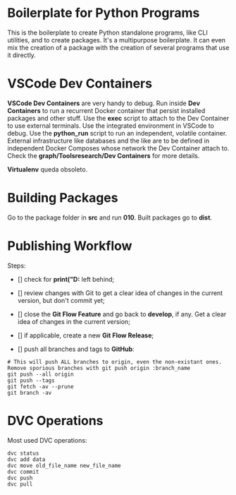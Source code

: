 # Boilerplate for Python Programs

This is the boilerplate to create Python standalone programs, like CLI utilities, and to create packages. It's a multipurpose boilerplate. It can even mix the creation of a package with the creation of several programs that use it directly.


# VSCode Dev Containers

**VSCode Dev Containers** are very handy to debug. Run inside **Dev Containers** to run a recurrent Docker container that persist installed packages and other stuff. Use the **exec** script to attach to the Dev Container to use external terminals. Use the integrated environment in VSCode to debug. Use the **python_run** script to run an independent, volatile container. External infrastructure like databases and the like are to be defined in independent Docker Composes whose network the Dev Container attach to. Check the **graph/Toolsresearch/Dev Containers** for more details.

**Virtualenv** queda obsoleto.


# Building Packages

Go to the package folder in **src** and run **010**. Built packages go to **dist**.


# Publishing Workflow

Steps:

- [] check for **print("D:** left behind;

- [] review changes with Git to get a clear idea of changes in the current version, but don't commit yet;

- [] close the **Git Flow Feature** and go back to **develop**, if any. Get a clear idea of changes in the current version;

- [] if applicable, create a new **Git Flow Release**;

- [] push all branches and tags to **GitHub**:

```Shell
# This will push ALL branches to origin, even the non-existant ones. Remove sporious branches with git push origin :branch_name
git push --all origin
git push --tags
git fetch -av --prune
git branch -av
```


# DVC Operations

Most used DVC operations:

```shell
dvc status
dvc add data
dvc move old_file_name new_file_name
dvc commit
dvc push
dvc pull
```

